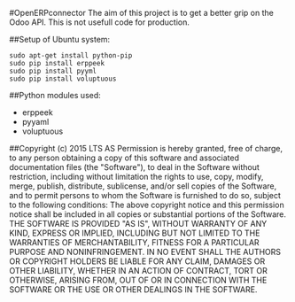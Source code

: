 #OpenERPconnector
The aim of this project is to get a better grip on the Odoo API. This is not usefull code for production.

##Setup of Ubuntu system:
```
sudo apt-get install python-pip
sudo pip install erppeek
sudo pip install pyyml
sudo pip install voluptuous
```

##Python modules used:
 - erppeek
 - pyyaml
 - voluptuous


##Copyright (c) 2015 LTS AS
Permission is hereby granted, free of charge, to any person obtaining a copy of this software and associated documentation files (the "Software"), to deal in the Software without restriction, including without limitation the rights to use, copy, modify, merge, publish, distribute, sublicense, and/or sell copies of the Software, and to permit persons to whom the Software is furnished to do so, subject to the following conditions:
The above copyright notice and this permission notice shall be included in all copies or substantial portions of the Software.
THE SOFTWARE IS PROVIDED "AS IS", WITHOUT WARRANTY OF ANY KIND, EXPRESS OR IMPLIED, INCLUDING BUT NOT LIMITED TO THE WARRANTIES OF MERCHANTABILITY, FITNESS FOR A PARTICULAR PURPOSE AND NONINFRINGEMENT. IN NO EVENT SHALL THE AUTHORS OR COPYRIGHT HOLDERS BE LIABLE FOR ANY CLAIM, DAMAGES OR OTHER LIABILITY, WHETHER IN AN ACTION OF CONTRACT, TORT OR OTHERWISE, ARISING FROM, OUT OF OR IN CONNECTION WITH THE SOFTWARE OR THE USE OR OTHER DEALINGS IN THE SOFTWARE.
